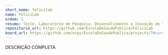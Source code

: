 ```yaml
---
short_name: felicilab
name: FeliciLab
ordem: 1
resumo: Teste, Laboratório de Pesquisa, Desenvolvimento e Inovação em Tecnologias, Saberes e Narrativas para promoção da Saúde, do Bem Estar e da Felicidade
repositorio_url: https://github.com/EscolaDeSaudePublica/FeliciLab
board_url: https://github.com/orgs/EscolaDeSaudePublica/projects/7#card-32219950
---
```

DESCRIÇÃO COMPLETA
